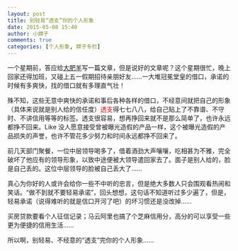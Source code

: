 ```yaml
---
layout: post
title: 别轻易“透支”你的个人形象
date: 2015-05-08 15:40
author: 小嫦子
comments: true
categories: [个人形象, 嫦子专栏]
---
```

一个星期前，答应给<a href="//cyhour.com/author/dfy" target="_blank">大肥羊</a>写一篇文章，但是说好的文章呢？这个星期很忙，晚上回家还得加班，又碰上五一假期招待亲朋好友……一大堆冠冕堂皇的借口，承诺的时候有多爽快，找的借口就有多理直气壮！

<!--more-->

殊不知，这些无意中爽快的承诺和事后各种各样的借口，不经意间就把自己的形象（具体来说就是别人给的信任度）<span style = "color:red;">透支</span>得七七八八，给自己贴上了不靠谱、不守时、不讲信用等等的标签。透支很容易，想再挣回来就不是那么简单了，也许永远都挣不回来。Like 没人愿意接受曾被曝光造假的产品一样，这个被曝光造假的产品损失的声誉，也许不管花多少努力和时间永远都挣不回来了。

前几天部门聚餐，一位中层领导喝多了，借着酒劲大声嚷嚷，吃相甚为不雅，完全破坏了他应有的领导形象，以致中途便被大领导遣回家去了。面子是别人给的，脸是自己丢的。这位中层领导的脸被自己丢大了……

真心为你好的人或许会给你一些不中听的忠言，但是绝大多数人只会围观看热闹和笑话。“做不到就不要轻易承诺”，回头想想，这句话不知道听过多少遍了，但是，轻易承诺（说得难听的就是信口开河了吧）的坏习惯还是没改掉……

买房贷款要看个人征信记录；马云阿里也搞了个芝麻信用分，高分的可以享受一些更为便捷的信用生活……

所以啊，别轻易、不经意的“透支”完你的个人形象……
